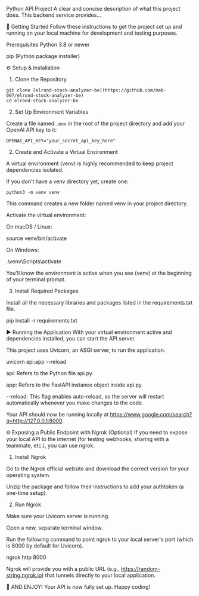 Python API Project
A clear and concise description of what this project does. This backend service provides...

🚀 Getting Started
Follow these instructions to get the project set up and running on your local machine for development and testing purposes.

Prerequisites
Python 3.8 or newer

pip (Python package installer)

⚙️ Setup & Installation
1. Clone the Repository

```
git clone [elrond-stock-analyzer-be](https://github.com/mab-007/elrond-stock-analyzer-be)
cd elrond-stock-analyzer-be
```

2. Set Up Environment Variables

Create a file named `.env` in the root of the project directory and add your OpenAI API key to it:

```
OPENAI_API_KEY="your_secret_api_key_here"
```

2. Create and Activate a Virtual Environment

A virtual environment (venv) is highly recommended to keep project dependencies isolated.

If you don't have a venv directory yet, create one:
```
python3 -m venv venv
```
This command creates a new folder named venv in your project directory.

Activate the virtual environment:

On macOS / Linux:

source venv/bin/activate

On Windows:

.\venv\Scripts\activate

You'll know the environment is active when you see (venv) at the beginning of your terminal prompt.

3. Install Required Packages

Install all the necessary libraries and packages listed in the requirements.txt file.

pip install -r requirements.txt

▶️ Running the Application
With your virtual environment active and dependencies installed, you can start the API server.

This project uses Uvicorn, an ASGI server, to run the application.

uvicorn api:app --reload

api: Refers to the Python file api.py.

app: Refers to the FastAPI instance object inside api.py.

--reload: This flag enables auto-reload, so the server will restart automatically whenever you make changes to the code.

Your API should now be running locally at https://www.google.com/search?q=http://127.0.0.1:8000.

🌐 Exposing a Public Endpoint with Ngrok (Optional)
If you need to expose your local API to the internet (for testing webhooks, sharing with a teammate, etc.), you can use ngrok.

1. Install Ngrok

Go to the Ngrok official website and download the correct version for your operating system.

Unzip the package and follow their instructions to add your authtoken (a one-time setup).

2. Run Ngrok

Make sure your Uvicorn server is running.

Open a new, separate terminal window.

Run the following command to point ngrok to your local server's port (which is 8000 by default for Uvicorn).

ngrok http 8000

Ngrok will provide you with a public URL (e.g., https://random-string.ngrok.io) that tunnels directly to your local application.

🎉 AND ENJOY!
Your API is now fully set up. Happy coding!
<!-- STEP 1: source /Users/mab/Desktop/papumpare_predictions/venv/bin/activate
STEP 2: uvicorn api:app --reload


AND ENJOY -->

